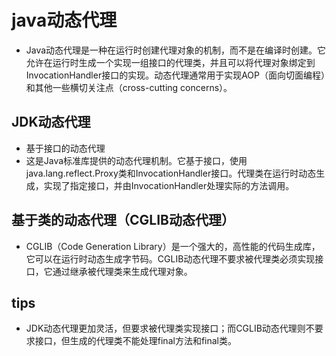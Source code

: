 # java动态代理
+ Java动态代理是一种在运行时创建代理对象的机制，而不是在编译时创建。它允许在运行时生成一个实现一组接口的代理类，并且可以将代理对象绑定到InvocationHandler接口的实现。动态代理通常用于实现AOP（面向切面编程）和其他一些横切关注点（cross-cutting concerns）。


## JDK动态代理
+ 基于接口的动态代理
+ 这是Java标准库提供的动态代理机制。它基于接口，使用java.lang.reflect.Proxy类和InvocationHandler接口。代理类在运行时动态生成，实现了指定接口，并由InvocationHandler处理实际的方法调用。


##  基于类的动态代理（CGLIB动态代理）
+ CGLIB（Code Generation Library）是一个强大的，高性能的代码生成库，它可以在运行时动态生成字节码。CGLIB动态代理不要求被代理类必须实现接口，它通过继承被代理类来生成代理对象。


## tips
+ JDK动态代理更加灵活，但要求被代理类实现接口；而CGLIB动态代理则不要求接口，但生成的代理类不能处理final方法和final类。